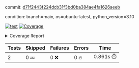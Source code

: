 commit: [d71f2443f224dcb31f3bd0ba384ae4fa1626aeeb](https://github.com/rcmdnk/python-template/tree/d71f2443f224dcb31f3bd0ba384ae4fa1626aeeb)

condition: branch=main, os=ubuntu-latest, python_version=3.10

[![test](https://github.com/rcmdnk/python-template/actions/workflows/test.yml/badge.svg)](https://github.com/rcmdnk/python-template/actions/runs/8869679099)
<a href="https://github.com/rcmdnk/python-template/blob/d71f2443f224dcb31f3bd0ba384ae4fa1626aeeb/README.md"><img alt="Coverage" src="https://img.shields.io/badge/Coverage-100%25-brightgreen.svg" /></a><details><summary>Coverage Report </summary><table><tr><th>File</th><th>Stmts</th><th>Miss</th><th>Cover</th></tr><tbody><tr><td><b>TOTAL</b></td><td><b>4</b></td><td><b>0</b></td><td><b>100%</b></td></tr></tbody></table></details>

| Tests | Skipped | Failures | Errors | Time |
| ----- | ------- | -------- | -------- | ------------------ |
| 2 | 0 :zzz: | 0 :x: | 0 :fire: | 0.861s :stopwatch: |

